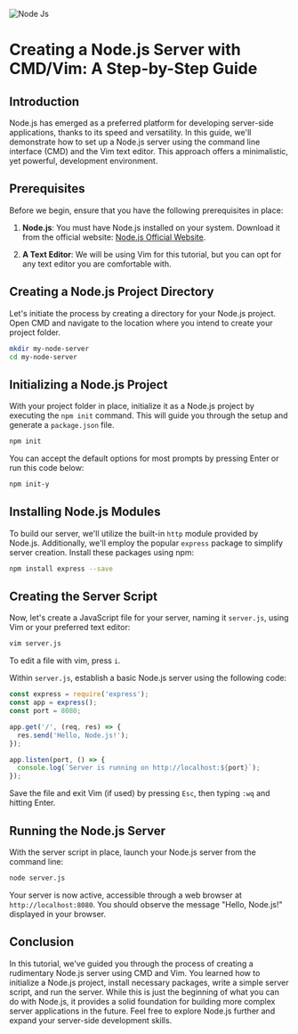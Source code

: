 ![Node Js](https://www.google.com/imgres?imgurl=https%3A%2F%2Fres.cloudinary.com%2Fpracticaldev%2Fimage%2Ffetch%2Fs--u9yx6diw--%2Fc_imagga_scale%2Cf_auto%2Cfl_progressive%2Ch_500%2Cq_auto%2Cw_1000%2Fhttps%3A%2F%2Fdev-to-uploads.s3.amazonaws.com%2Fuploads%2Farticles%2Fanuqor6vk1ibmhq8ntrf.png&tbnid=R2Si29gvzbPxIM&vet=12ahUKEwicq5q9sp2BAxUr47sIHRJOBfIQMygCegQIARB4..i&imgrefurl=https%3A%2F%2Fdev.to%2Fmidnqp%2Fnotes-advanced-nodejs-concepts-by-stephen-grider-4pp7&docid=Y7_nkkSjKgnrhM&w=1000&h=500&q=node%20js&ved=2ahUKEwicq5q9sp2BAxUr47sIHRJOBfIQMygCegQIARB4)

# Creating a Node.js Server with CMD/Vim: A Step-by-Step Guide

## Introduction

Node.js has emerged as a preferred platform for developing server-side applications, thanks to its speed and versatility. In this guide, we'll demonstrate how to set up a Node.js server using the command line interface (CMD) and the Vim text editor. This approach offers a minimalistic, yet powerful, development environment.

## Prerequisites

Before we begin, ensure that you have the following prerequisites in place:

1. **Node.js**: You must have Node.js installed on your system. Download it from the official website: [Node.js Official Website](https://nodejs.org/).

2. **A Text Editor**: We will be using Vim for this tutorial, but you can opt for any text editor you are comfortable with.

## Creating a Node.js Project Directory

Let's initiate the process by creating a directory for your Node.js project. Open CMD and navigate to the location where you intend to create your project folder.

```bash
mkdir my-node-server
cd my-node-server
```

## Initializing a Node.js Project

With your project folder in place, initialize it as a Node.js project by executing the `npm init` command. This will guide you through the setup and generate a `package.json` file.

```bash
npm init
```

You can accept the default options for most prompts by pressing Enter or run this code below:

```bash
npm init-y
```

## Installing Node.js Modules

To build our server, we'll utilize the built-in `http` module provided by Node.js. Additionally, we'll employ the popular `express` package to simplify server creation. Install these packages using npm:

```bash
npm install express --save
```

## Creating the Server Script

Now, let's create a JavaScript file for your server, naming it `server.js`, using Vim or your preferred text editor:

```bash
vim server.js
```
To edit a file with vim, press `i`.

Within `server.js`, establish a basic Node.js server using the following code:

```javascript
const express = require('express');
const app = express();
const port = 8080;

app.get('/', (req, res) => {
  res.send('Hello, Node.js!');
});

app.listen(port, () => {
  console.log(`Server is running on http://localhost:${port}`);
});
```

Save the file and exit Vim (if used) by pressing `Esc`, then typing `:wq` and hitting Enter.

## Running the Node.js Server

With the server script in place, launch your Node.js server from the command line:

```bash
node server.js
```

Your server is now active, accessible through a web browser at `http://localhost:8080`. You should observe the message "Hello, Node.js!" displayed in your browser.

## Conclusion

In this tutorial, we've guided you through the process of creating a rudimentary Node.js server using CMD and Vim. You learned how to initialize a Node.js project, install necessary packages, write a simple server script, and run the server. While this is just the beginning of what you can do with Node.js, it provides a solid foundation for building more complex server applications in the future. Feel free to explore Node.js further and expand your server-side development skills.

